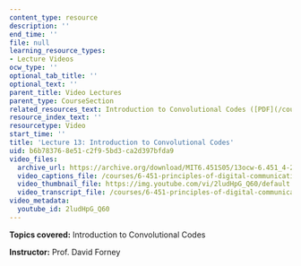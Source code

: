 ```yaml
---
content_type: resource
description: ''
end_time: ''
file: null
learning_resource_types:
- Lecture Videos
ocw_type: ''
optional_tab_title: ''
optional_text: ''
parent_title: Video Lectures
parent_type: CourseSection
related_resources_text: Introduction to Convolutional Codes ([PDF](/courses/6-451-principles-of-digital-communication-ii-spring-2005/resources/chap9))
resource_index_text: ''
resourcetype: Video
start_time: ''
title: 'Lecture 13: Introduction to Convolutional Codes'
uid: b6b78376-8e51-c2f9-5bd3-ca2d397bfda9
video_files:
  archive_url: https://archive.org/download/MIT6.451S05/13ocw-6.451_4-261-28mar2005-220k.mp4
  video_captions_file: /courses/6-451-principles-of-digital-communication-ii-spring-2005/5e3c4769a0835141843bbf94cf737a55_2ludHpG_Q60.vtt
  video_thumbnail_file: https://img.youtube.com/vi/2ludHpG_Q60/default.jpg
  video_transcript_file: /courses/6-451-principles-of-digital-communication-ii-spring-2005/454037ebf1c7b6e7166b926fc576d9e5_2ludHpG_Q60.pdf
video_metadata:
  youtube_id: 2ludHpG_Q60
---
```


**Topics covered:** Introduction to Convolutional Codes

**Instructor:** Prof. David Forney



